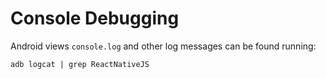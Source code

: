 # Console Debugging

Android views `console.log` and other log messages can be found running:

```
adb logcat | grep ReactNativeJS
```
